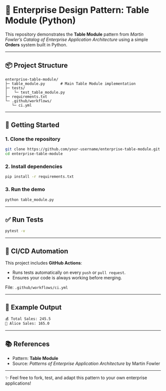 # 🏢 Enterprise Design Pattern: Table Module (Python)

This repository demonstrates the **Table Module** pattern from *Martin Fowler’s* *Catalog of Enterprise Application Architecture* using a simple **Orders** system built in Python.  

---

## 📦 Project Structure
```
enterprise-table-module/
├─ table_module.py       # Main Table Module implementation
├─ tests/
│   └─ test_table_module.py
├─ requirements.txt
└─ .github/workflows/
   └─ ci.yml
```

---

## 🚀 Getting Started

### 1. Clone the repository
```bash
git clone https://github.com/your-username/enterprise-table-module.git
cd enterprise-table-module
```

### 2. Install dependencies
```bash
pip install -r requirements.txt
```

### 3. Run the demo
```bash
python table_module.py
```

---

## ✅ Run Tests
```bash
pytest -v
```

---

## 🤖 CI/CD Automation
This project includes **GitHub Actions**:

- Runs tests automatically on every `push` or `pull request`.
- Ensures your code is always working before merging.

File: `.github/workflows/ci.yml`

---

## 🎯 Example Output
```bash
💰 Total Sales: 245.5
🛒 Alice Sales: 165.0
```

---

## 📚 References
- Pattern: **Table Module**  
- Source: *Patterns of Enterprise Application Architecture* by Martin Fowler  

---

✨ Feel free to fork, test, and adapt this pattern to your own enterprise applications!

